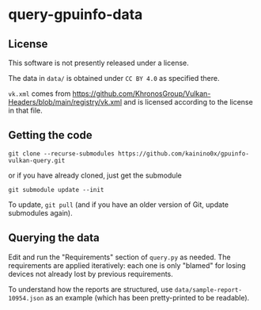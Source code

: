 # query-gpuinfo-data

## License

This software is not presently released under a license.

The data in `data/` is obtained under `CC BY 4.0` as specified there.

`vk.xml` comes from <https://github.com/KhronosGroup/Vulkan-Headers/blob/main/registry/vk.xml>
and is licensed according to the license in that file.

## Getting the code

`git clone --recurse-submodules https://github.com/kainino0x/gpuinfo-vulkan-query.git`

or if you have already cloned, just get the submodule

`git submodule update --init`

To update, `git pull` (and if you have an older version of Git, update
submodules again).

## Querying the data

Edit and run the "Requirements" section of `query.py` as needed.
The requirements are applied iteratively: each one is only "blamed" for losing
devices not already lost by previous requirements.

To understand how the reports are structured, use `data/sample-report-10954.json`
as an example (which has been pretty-printed to be readable).
